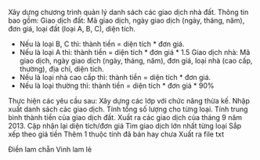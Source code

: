 Xây dựng chương trình quản lý danh sách các giao dịch nhà đất.
 Thông tin bao gồm: 
Giao dịch đất: Mã giao dịch, ngày giao dịch (ngày, tháng, năm), đơn giá, loại đất (loại A, B, C), diện tích. 
- Nếu là loại B, C thì: thành tiền = diện tích * đơn giá. 
- Nếu là loại A thì: thành tiền = diện tích * đơn giá * 1.5 
Giao dịch nhà: Mã giao dịch, ngày giao dịch (ngày, tháng, năm), đơn giá, loại nhà (cao cấp, thường), địa chỉ, diện tích. 
- Nếu là loại nhà cao cấp thì: thành tiền = diện tích * đơn giá. 
- Nếu là loại thường thì: thành tiền = diện tích * đơn giá * 90% 

Thực hiện các yêu cầu sau: 
Xây dựng các lớp với chức năng thừa kế. 
Nhập xuất danh sách các giao dịch. 
Tính tổng số lượng cho từng loại. 
Tính trung bình thành tiền của giao dịch đất. 
Xuất ra các giao dịch của tháng 9 năm 2013. 
Cập nhận lại diện tích/đơn giá
Tìm giao dịch lớn nhất từng loại
Sắp xếp theo giá tiền
Thêm 1 thuộc tính đã bán hay chưa
 Xuất ra file txt

Điền lam chẵn
Vinh lam lẻ
